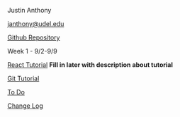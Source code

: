 Justin Anthony

janthony@udel.edu 

[Github Repository](https://github.com/janthony-ud/CISC275-Portfolio)

Week 1 - 9/2-9/9

[React Tutorial](https://github.com/janthony-ud/CISC275-Portfolio/blob/main/indexReact.js)
**Fill in later with description about tutorial**

[Git Tutorial](https://learngitbranching.js.org/)

[To Do](https://github.com/janthony-ud/CISC275-Portfolio/blob/main/ToDo.html)

[Change Log](https://github.com/janthony-ud/CISC275-Portfolio/blob/main/ChangeLog.html)

